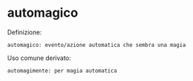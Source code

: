 # automagico
Definizione:
```
automagico: evento/azione automatica che sembra una magia
```
Uso comune derivato:
```
automagimente: per magia automatica
```
